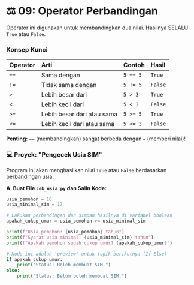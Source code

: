 # ⚖️ 09: Operator Perbandingan

Operator ini digunakan untuk membandingkan dua nilai. Hasilnya SELALU `True` atau `False`.

### Konsep Kunci

| Operator | Arti                       | Contoh   | Hasil   |
| :------- | :------------------------- | :------- | :------ |
| `==`     | Sama dengan                | `5 == 5` | `True`  |
| `!=`     | Tidak sama dengan          | `5 != 5` | `False` |
| `>`      | Lebih besar dari           | `5 > 3`  | `True`  |
| `<`      | Lebih kecil dari           | `5 < 3`  | `False` |
| `>=`     | Lebih besar dari atau sama | `5 >= 5` | `True`  |
| `<=`     | Lebih kecil dari atau sama | `5 <= 3` | `False` |

**Penting:** `==` (membandingkan) sangat berbeda dengan `=` (memberi nilai)!

### 💻 Proyek: "Pengecek Usia SIM"

Program ini akan menghasilkan nilai `True` atau `False` berdasarkan perbandingan usia.

**A. Buat File `cek_usia.py` dan Salin Kode:**

```python
usia_pemohon = 18
usia_minimal_sim = 17

# Lakukan perbandingan dan simpan hasilnya di variabel boolean
apakah_cukup_umur = usia_pemohon >= usia_minimal_sim

print(f"Usia pemohon: {usia_pemohon} tahun")
print(f"Syarat usia minimal: {usia_minimal_sim} tahun")
print(f"Apakah pemohon sudah cukup umur? {apakah_cukup_umur}")

# Kode ini adalah 'preview' untuk topik berikutnya (If-Else)
if apakah_cukup_umur:
    print("Status: Boleh membuat SIM.")
else:
    print("Status: Belum boleh membuat SIM.")
```

